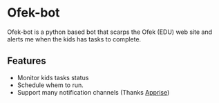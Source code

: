 # Ofek-bot
Ofek-bot is a python based  bot that scarps the Ofek (EDU) web site and alerts me when the kids has tasks to complete.

## Features
 - Monitor kids tasks status
 - Schedule whem to run.
 - Support many notification channels (Thanks [Apprise](https://github.com/caronc/apprise))
